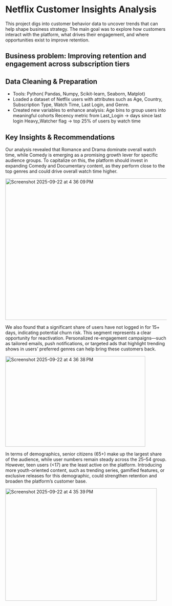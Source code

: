 # Netflix Customer Insights Analysis
This project digs into customer behavior data to uncover trends that can help shape business strategy. The main goal was to explore how customers interact with the platform, what drives their engagement, and where opportunities exist to improve retention.

## Business problem: Improving retention and engagement across subscription tiers

## Data Cleaning & Preparation
- Tools: Python( Pandas, Numpy, Scikit-learn, Seaborn, Matplot)
- Loaded a dataset of Netflix users with attributes such as Age, Country, Subscription Type, Watch Time, Last Login, and Genre.
- Created new variables to enhance analysis:
    Age bins to group users into meaningful cohorts
    Recency metric from Last_Login → days since last login
    Heavy_Watcher flag → top 25% of users by watch time


## Key Insights & Recommendations

Our analysis revealed that Romance and Drama dominate overall watch time, while Comedy is emerging as a promising growth lever for specific audience groups. To capitalize on this, the platform should invest in expanding Comedy and Documentary content, as they perform close to the top genres and could drive overall watch time higher.

<img width="641" height="442" alt="Screenshot 2025-09-22 at 4 36 09 PM" src="https://github.com/user-attachments/assets/9c6d1aa7-2a5f-47e6-9816-5ca16d50d092" />


We also found that a significant share of users have not logged in for 15+ days, indicating potential churn risk. This segment represents a clear opportunity for reactivation. Personalized re-engagement campaigns—such as tailored emails, push notifications, or targeted ads that highlight trending shows in users’ preferred genres can help bring these customers back.

<img width="437" height="283" alt="Screenshot 2025-09-22 at 4 36 38 PM" src="https://github.com/user-attachments/assets/4998c185-06e3-4c62-b077-6928e1eaeac6" />

In terms of demographics, senior citizens (65+) make up the largest share of the audience, while user numbers remain steady across the 25–54 group. However, teen users (<17) are the least active on the platform. Introducing more youth-oriented content, such as trending series, gamified features, or exclusive releases for this demographic, could strengthen retention and broaden the platform’s customer
base.

<img width="473" height="351" alt="Screenshot 2025-09-22 at 4 35 39 PM" src="https://github.com/user-attachments/assets/b9ac1db5-5d54-4115-a807-db445e491edd" />

